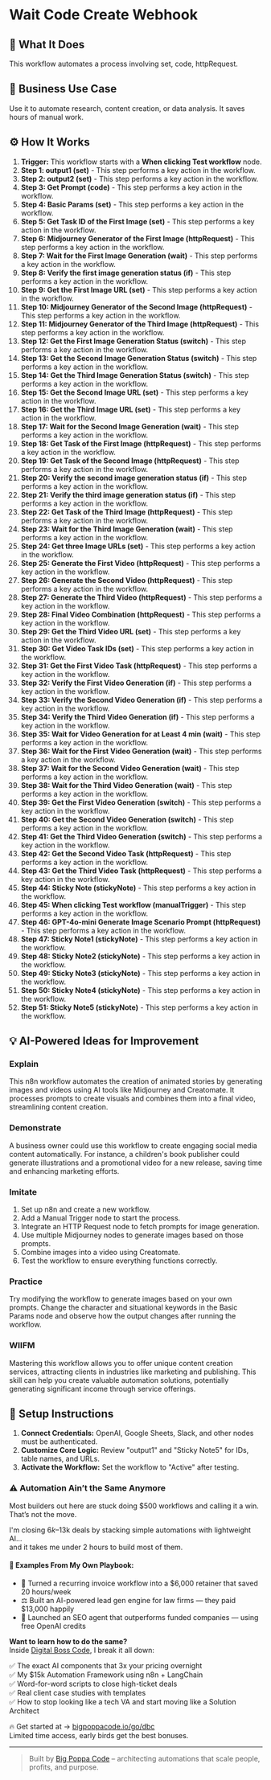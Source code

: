 # Wait Code Create Webhook

## 🚀 What It Does
This workflow automates a process involving set, code, httpRequest.

## 💼 Business Use Case
Use it to automate research, content creation, or data analysis. It saves hours of manual work.

## ⚙️ How It Works
1.  **Trigger:** This workflow starts with a **When clicking Test workflow** node.
2. **Step 1: output1 (set)** - This step performs a key action in the workflow.
3. **Step 2: output2 (set)** - This step performs a key action in the workflow.
4. **Step 3: Get Prompt (code)** - This step performs a key action in the workflow.
5. **Step 4: Basic Params (set)** - This step performs a key action in the workflow.
6. **Step 5: Get Task ID of the First Image (set)** - This step performs a key action in the workflow.
7. **Step 6: Midjourney Generator of the First Image (httpRequest)** - This step performs a key action in the workflow.
8. **Step 7: Wait for the First Image Generation (wait)** - This step performs a key action in the workflow.
9. **Step 8: Verify the first image generation status (if)** - This step performs a key action in the workflow.
10. **Step 9: Get the First Image URL (set)** - This step performs a key action in the workflow.
11. **Step 10: Midjourney Generator of the Second Image (httpRequest)** - This step performs a key action in the workflow.
12. **Step 11: Midjourney Generator of the Third Image (httpRequest)** - This step performs a key action in the workflow.
13. **Step 12: Get the First Image Generation Status (switch)** - This step performs a key action in the workflow.
14. **Step 13: Get the Second Image Generation Status (switch)** - This step performs a key action in the workflow.
15. **Step 14: Get the Third Image Generation Status (switch)** - This step performs a key action in the workflow.
16. **Step 15: Get the Second Image URL (set)** - This step performs a key action in the workflow.
17. **Step 16: Get the Third Image URL (set)** - This step performs a key action in the workflow.
18. **Step 17: Wait for the Second Image Generation (wait)** - This step performs a key action in the workflow.
19. **Step 18: Get Task of the First Image (httpRequest)** - This step performs a key action in the workflow.
20. **Step 19: Get Task of the Second Image (httpRequest)** - This step performs a key action in the workflow.
21. **Step 20: Verify the second image generation status (if)** - This step performs a key action in the workflow.
22. **Step 21: Verify the third image generation status (if)** - This step performs a key action in the workflow.
23. **Step 22: Get Task of the Third Image (httpRequest)** - This step performs a key action in the workflow.
24. **Step 23: Wait for the Third Image Generation (wait)** - This step performs a key action in the workflow.
25. **Step 24: Get three Image URLs (set)** - This step performs a key action in the workflow.
26. **Step 25: Generate the First Video (httpRequest)** - This step performs a key action in the workflow.
27. **Step 26: Generate the Second Video (httpRequest)** - This step performs a key action in the workflow.
28. **Step 27: Generate the Third Video (httpRequest)** - This step performs a key action in the workflow.
29. **Step 28: Final Video Combination (httpRequest)** - This step performs a key action in the workflow.
30. **Step 29: Get the Third Video URL (set)** - This step performs a key action in the workflow.
31. **Step 30: Get Video Task IDs (set)** - This step performs a key action in the workflow.
32. **Step 31: Get the First Video Task (httpRequest)** - This step performs a key action in the workflow.
33. **Step 32: Verify the First Video Generation (if)** - This step performs a key action in the workflow.
34. **Step 33: Verify the Second Video Generation (if)** - This step performs a key action in the workflow.
35. **Step 34: Verify the Third Video Generation (if)** - This step performs a key action in the workflow.
36. **Step 35: Wait for Video Generation for at Least 4 min (wait)** - This step performs a key action in the workflow.
37. **Step 36: Wait for the First Video Generation (wait)** - This step performs a key action in the workflow.
38. **Step 37: Wait for the Second Video Generation (wait)** - This step performs a key action in the workflow.
39. **Step 38: Wait for the Third Video Generation (wait)** - This step performs a key action in the workflow.
40. **Step 39: Get the First Video Generation (switch)** - This step performs a key action in the workflow.
41. **Step 40: Get the Second Video Generation (switch)** - This step performs a key action in the workflow.
42. **Step 41: Get the Third Video Generation (switch)** - This step performs a key action in the workflow.
43. **Step 42: Get the Second Video Task (httpRequest)** - This step performs a key action in the workflow.
44. **Step 43: Get the Third Video Task (httpRequest)** - This step performs a key action in the workflow.
45. **Step 44: Sticky Note (stickyNote)** - This step performs a key action in the workflow.
46. **Step 45: When clicking Test workflow (manualTrigger)** - This step performs a key action in the workflow.
47. **Step 46: GPT-4o-mini Generate Image Scenario Prompt (httpRequest)** - This step performs a key action in the workflow.
48. **Step 47: Sticky Note1 (stickyNote)** - This step performs a key action in the workflow.
49. **Step 48: Sticky Note2 (stickyNote)** - This step performs a key action in the workflow.
50. **Step 49: Sticky Note3 (stickyNote)** - This step performs a key action in the workflow.
51. **Step 50: Sticky Note4 (stickyNote)** - This step performs a key action in the workflow.
52. **Step 51: Sticky Note5 (stickyNote)** - This step performs a key action in the workflow.

## 💡 AI-Powered Ideas for Improvement
### Explain
This n8n workflow automates the creation of animated stories by generating images and videos using AI tools like Midjourney and Creatomate. It processes prompts to create visuals and combines them into a final video, streamlining content creation.

### Demonstrate
A business owner could use this workflow to create engaging social media content automatically. For instance, a children's book publisher could generate illustrations and a promotional video for a new release, saving time and enhancing marketing efforts.

### Imitate
1. Set up n8n and create a new workflow.
2. Add a Manual Trigger node to start the process.
3. Integrate an HTTP Request node to fetch prompts for image generation.
4. Use multiple Midjourney nodes to generate images based on those prompts.
5. Combine images into a video using Creatomate.
6. Test the workflow to ensure everything functions correctly.

### Practice
Try modifying the workflow to generate images based on your own prompts. Change the character and situational keywords in the Basic Params node and observe how the output changes after running the workflow.

### WIIFM
Mastering this workflow allows you to offer unique content creation services, attracting clients in industries like marketing and publishing. This skill can help you create valuable automation solutions, potentially generating significant income through service offerings.

## 🔧 Setup Instructions
1. **Connect Credentials:** OpenAI, Google Sheets, Slack, and other nodes must be authenticated.
2. **Customize Core Logic:** Review "output1" and "Sticky Note5" for IDs, table names, and URLs.
3. **Activate the Workflow:** Set the workflow to "Active" after testing.

### ⚠️ Automation Ain’t the Same Anymore

Most builders out here are stuck doing $500 workflows and calling it a win.  
That’s not the move.  

I'm closing $6k–$13k deals by stacking simple automations with lightweight AI...  
and it takes me under 2 hours to build most of them.

#### 🧠 Examples From My Own Playbook:
- 🔁 Turned a recurring invoice workflow into a $6,000 retainer that saved 20 hours/week  
- ⚖️ Built an AI-powered lead gen engine for law firms — they paid $13,000 happily  
- 🚀 Launched an SEO agent that outperforms funded companies — using free OpenAI credits  

**Want to learn how to do the same?**  
Inside [Digital Boss Code](https://bigpoppacode.io/go/dbc), I break it all down:

✅ The exact AI components that 3x your pricing overnight  
✅ My $15k Automation Framework using n8n + LangChain  
✅ Word-for-word scripts to close high-ticket deals  
✅ Real client case studies with templates  
✅ How to stop looking like a tech VA and start moving like a Solution Architect  

🔥 Get started at → [bigpoppacode.io/go/dbc](https://bigpoppacode.io/go/dbc)  
Limited time access, early birds get the best bonuses.

---
> Built by [Big Poppa Code](https://bigpoppacode.io) – architecting automations that scale people, profits, and purpose.
